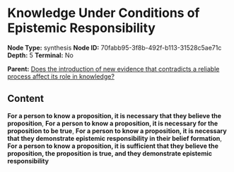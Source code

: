 # Knowledge Under Conditions of Epistemic Responsibility

**Node Type:** synthesis
**Node ID:** 70fabb95-3f8b-492f-b113-31528c5ae71c
**Depth:** 5
**Terminal:** No

**Parent:** [Does the introduction of new evidence that contradicts a reliable process affect its role in knowledge?](does-the-introduction-of-new-evidence-that-contradicts-a-reliable-process-affect-its-role-in-knowledge-antithesis-3b42a613-1cd0-472a-ab4a-234afeeda119.md)

## Content

**For a person to know a proposition, it is necessary that they believe the proposition**, **For a person to know a proposition, it is necessary for the proposition to be true**, **For a person to know a proposition, it is necessary that they demonstrate epistemic responsibility in their belief formation**, **For a person to know a proposition, it is sufficient that they believe the proposition, the proposition is true, and they demonstrate epistemic responsibility**

